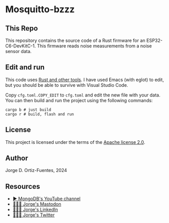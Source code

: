 # Mosquitto-bzzz

## This Repo

This repository contains the source code of a Rust firmware for an ESP32-C6-DevKitC-1.  This firmware reads noise
measurements from a noise sensor data.

## Edit and run

This code uses [Rust and other tools](https://esp-rs.github.io/book/installation/riscv.html). I have used Emacs (with eglot)
to edit, but you should be able to survive with Visual Studio Code.

Copy `cfg.toml.COPY_EDIT` to `cfg.toml` and edit the new file with your data.  You can then build and run the project using the
following commands:

```console
cargo b # just build
cargo r # build, flash and run
```

## License

This project is licensed under the terms of the [Apache license 2.0](./LICENSE.txt).

## Author

Jorge D. Ortiz-Fuentes, 2024

## Resources

- [▶️ MongoDB's YouTube channel](https://www.youtube.com/c/MongoDBofficial)
- [🙋🏻‍♂️ Jorge's Mastodon](https://fosstodon.org/@jdortiz)
- [🧑🏻‍💻 Jorge's LinkedIn](https://www.linkedin.com/in/jorgeortiz/)
- [🙋🏻‍♂️ Jorge's Twitter](https://twitter.com/jdortiz)
